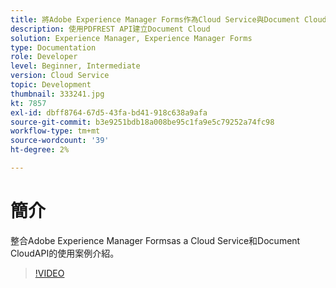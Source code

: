 ```yaml
---
title: 將Adobe Experience Manager Forms作為Cloud Service與Document Cloud
description: 使用PDFREST API建立Document Cloud
solution: Experience Manager, Experience Manager Forms
type: Documentation
role: Developer
level: Beginner, Intermediate
version: Cloud Service
topic: Development
thumbnail: 333241.jpg
kt: 7857
exl-id: dbff8764-67d5-43fa-bd41-918c638a9afa
source-git-commit: b3e9251bdb18a008be95c1fa9e5c79252a74fc98
workflow-type: tm+mt
source-wordcount: '39'
ht-degree: 2%

---
```


# 簡介

整合Adobe Experience Manager Formsas a Cloud Service和Document CloudAPI的使用案例介紹。

>[!VIDEO](https://video.tv.adobe.com/v/333241?quality=12&learn=on)
